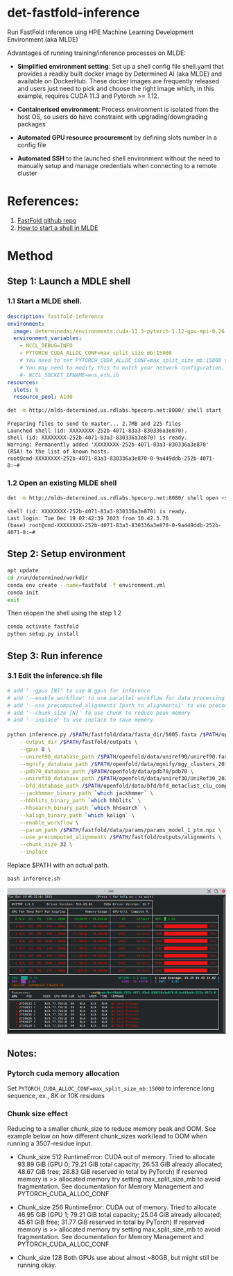# det-fastfold-inference
Run FastFold inference uing HPE Machine Learning Development Environment (aka MLDE)

Advantages of running training/inference processes on MLDE:

- **Simplified environment setting**: Set up a shell config file shell.yaml that provides a readily built docker image by Determined AI (aka MLDE) and available on DockerHub. These docker images are frequently released and users just need to pick and choose the right image which, in this example, requires CUDA 11.3 and Pytorch >= 1.12.

- **Containerised environment**: Process environment is isolated from the host OS, so users do have constraint with upgrading/downgrading packages

- **Automated GPU resource procurement** by defining slots number in a config file

- **Automated SSH** to the launched shell environment without the need to manually setup and manage credentials when connecting to a remote cluster

# References: 
1. [FastFold github repo](https://github.com/hpcaitech/FastFold/tree/main)
2. [How to start a shell in MLDE](https://hpe-mlde.determined.ai/latest/tools/cli/commands-and-shells.html#shells)

# Method
## Step 1: Launch a MDLE shell
### 1.1 Start a MLDE shell. 

```yaml
description: fastfold-inference
environment:
  image: determinedai/environments:cuda-11.3-pytorch-1.12-gpu-mpi-0.26.4
  environment_variables:
    - NCCL_DEBUG=INFO
    - PYTORCH_CUDA_ALLOC_CONF=max_split_size_mb:15000
    # You need to set PYTORCH_CUDA_ALLOC_CONF=max_split_size_mb:15000 to inference such an extreme long sequence.
    # You may need to modify this to match your network configuration.
    #- NCCL_SOCKET_IFNAME=ens,eth,ib
resources:
  slots: 8
  resource_pool: A100
```

```bash
det -m http://mlds-determined.us.rdlabs.hpecorp.net:8080/ shell start --config-file shell.yaml -c .
```

```
Preparing files to send to master... 2.7MB and 225 files  
Launched shell (id: XXXXXXXX-252b-4071-83a3-830336a3e870).
shell (id: XXXXXXXX-252b-4071-83a3-830336a3e870) is ready.                      
Warning: Permanently added 'XXXXXXXX-252b-4071-83a3-830336a3e870' (RSA) to the list of known hosts.
root@cmd-XXXXXXXX-252b-4071-83a3-830336a3e870-0-9a449ddb-252b-4071-8:~#
```

### 1.2 Open an existing MLDE shell 
```bash
det -m http://mlds-determined.us.rdlabs.hpecorp.net:8080/ shell open <shell_ID>
```

```
shell (id: XXXXXXXX-252b-4071-83a3-830336a3e870) is ready.                      
Last login: Tue Dec 19 02:42:39 2023 from 10.42.3.76
(base) root@cmd-XXXXXXXX-252b-4071-83a3-830336a3e870-0-9a449ddb-252b-4071-8:~#
```

## Step 2: Setup environment 
```bash
apt update 
cd /run/determined/workdir
conda env create --name=fastfold -f environment.yml
conda init
exit 
```

Then reopen the shell using the step 1.2

```bash
conda activate fastfold
python setup.py install
```

## Step 3: Run inference
### 3.1 Edit the inference.sh file

```bash
# add '--gpus [N]' to use N gpus for inference
# add '--enable_workflow' to use parallel workflow for data processing
# add '--use_precomputed_alignments [path_to_alignments]' to use precomputed msa
# add '--chunk_size [N]' to use chunk to reduce peak memory
# add '--inplace' to use inplace to save memory

python inference.py /$PATH/fastfold/data/fasta_dir/5005.fasta /$PATH/openfold/data/pdb_mmcif/data/files \
    --output_dir /$PATH/fastfold/outputs \
    --gpus 8 \
    --uniref90_database_path /$PATH/openfold/data/uniref90/uniref90.fasta \
    --mgnify_database_path /$PATH/openfold/data/mgnify/mgy_clusters_2018_12.fa \
    --pdb70_database_path /$PATH/openfold/data/pdb70/pdb70 \
    --uniref30_database_path /$PATH/openfold/data/uniref30/UniRef30_2021_03 \
    --bfd_database_path /$PATH/openfold/data/bfd/bfd_metaclust_clu_complete_id30_c90_final_seq.sorted_opt \
    --jackhmmer_binary_path `which jackhmmer` \
    --hhblits_binary_path `which hhblits` \
    --hhsearch_binary_path `which hhsearch` \
    --kalign_binary_path `which kalign` \
    --enable_workflow \
    --param_path /$PATH/fastfold/data/params/params_model_1_ptm.npz \
    --use_precomputed_alignments /$PATH/fastfold/outputs/alignments \
    --chunk_size 32 \
    --inplace
```
Replace $PATH with an actual path.

```shell
bash inference.sh
```

![](/assets/gpu_util_5005.png)

## Notes: 
### Pytorch cuda memory allocation

Set `PYTORCH_CUDA_ALLOC_CONF=max_split_size_mb:15000` to inference long sequence, ex., 8K or 10K residues

### Chunk size effect
Reducing to a smaller chunk_size to reduce memory peak and OOM.
See example below on how different chunk_sizes work/lead to OOM when running a 3507-residue input.

- Chunk_size 512
RuntimeError: CUDA out of memory. Tried to allocate 93.89 GiB (GPU 0; 79.21 GiB total capacity; 26.53 GiB already allocated; 48.67 GiB free; 28.83 GiB reserved in total by PyTorch) If reserved memory is >> allocated memory try setting max_split_size_mb to avoid fragmentation.  See documentation for Memory Management and PYTORCH_CUDA_ALLOC_CONF

- Chunk_size 256
RuntimeError: CUDA out of memory. Tried to allocate 46.95 GiB (GPU 1; 79.21 GiB total capacity; 25.04 GiB already allocated; 45.61 GiB free; 31.77 GiB reserved in total by PyTorch) If reserved memory is >> allocated memory try setting max_split_size_mb to avoid fragmentation.  See documentation for Memory Management and PYTORCH_CUDA_ALLOC_CONF

- Chunk_size 128
Both GPUs use about almost ~80GB, but might still be running okay. 
